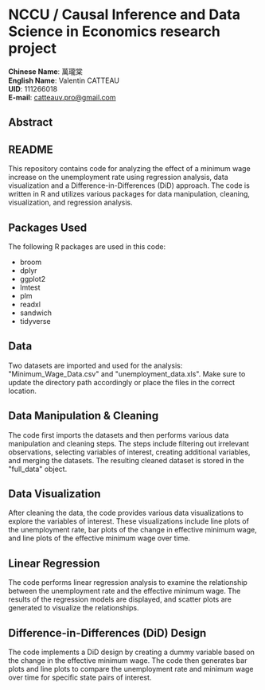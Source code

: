 # NCCU / Causal Inference and Data Science in Economics research project<br>

**Chinese Name**: 萬瓏棠<br>
**English Name**: Valentin CATTEAU<br>
**UID**: 111266018<br>
**E-mail**: catteauv.pro@gmail.com<br>

## **Abstract**<br>



## **README**<br>
This repository contains code for analyzing the effect of a minimum wage increase on the unemployment rate using regression analysis, data visualization and a Difference-in-Differences (DiD) approach. The code is written in R and utilizes various packages for data manipulation, cleaning, visualization, and regression analysis.

## **Packages Used**<br>
The following R packages are used in this code:<br>

- broom
- dplyr
- ggplot2
- lmtest
- plm
- readxl
- sandwich
- tidyverse

## **Data**<br>
Two datasets are imported and used for the analysis: "Minimum_Wage_Data.csv" and "unemployment_data.xls". Make sure to update the directory path accordingly or place the files in the correct location.

## **Data Manipulation & Cleaning**<br>
The code first imports the datasets and then performs various data manipulation and cleaning steps. The steps include filtering out irrelevant observations, selecting variables of interest, creating additional variables, and merging the datasets. The resulting cleaned dataset is stored in the "full_data" object.

## **Data Visualization**<br>
After cleaning the data, the code provides various data visualizations to explore the variables of interest. These visualizations include line plots of the unemployment rate, bar plots of the change in effective minimum wage, and line plots of the effective minimum wage over time.

## **Linear Regression**<br>
The code performs linear regression analysis to examine the relationship between the unemployment rate and the effective minimum wage. The results of the regression models are displayed, and scatter plots are generated to visualize the relationships.

## **Difference-in-Differences (DiD) Design**<br>
The code implements a DiD design by creating a dummy variable based on the change in the effective minimum wage. The code then generates bar plots and line plots to compare the unemployment rate and minimum wage over time for specific state pairs of interest.
